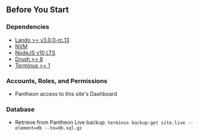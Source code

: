 ## Before You Start

### Dependencies

* [Lando >= v3.0.0-rc.13](https://docs.devwithlando.io/)
* [NVM](https://github.com/nvm-sh/nvm)
* [NodeJS v10 LTS](https://nodejs.org/en/)
* [Drush >= 8](https://github.com/drush-ops/drush)
* [Terminus >= 1](https://github.com/pantheon-systems/terminus)

### Accounts, Roles, and Permissions

* Pantheon access to this site's Dashboard

### Database

* Retrieve from Pantheon Live backup.
  `terminus backup:get site.live --element=db --to=db.sql.gz`
